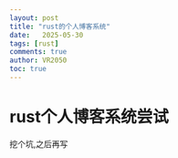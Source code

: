 ```yaml
---
layout: post
title: "rust的个人博客系统"
date:   2025-05-30
tags: [rust]
comments: true
author: VR2050
toc: true
---
```


# rust个人博客系统尝试


挖个坑,之后再写